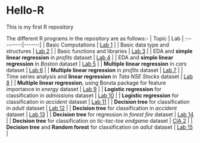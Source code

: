 # Hello-R
This is my first R repository

The different R programs in the repository are as follows:-
|  Topic  | Lab |
:--------:|------:|
| Basic Computations | [Lab 1](https://github.com/ipshitag/Hello-R/blob/master/Lab%201.ipynb) |
| Basic data type and structures | [Lab 2](https://github.com/ipshitag/Hello-R/blob/master/Lab2.ipynb) |
| Basic functions and libraries | [Lab 3](https://github.com/ipshitag/Hello-R/blob/master/Lab3.ipynb) |
| EDA and **simple linear regression** in *profits* dataset | [Lab 4](https://github.com/ipshitag/Hello-R/blob/master/CAT1.ipynb) |
| EDA and **simple linear regression** in *Boston* dataset | [Lab 5](https://github.com/ipshitag/Hello-R/blob/master/Lab%205.ipynb) |
| **Multiple linear regression** in *cars* dataset | [Lab 6](https://github.com/ipshitag/Hello-R/blob/master/Lab6.ipynb) |
| **Multiple linear regression** in *profits* dataset | [Lab 7](https://github.com/ipshitag/Hello-R/blob/master/CIA_16thMarch.ipynb) |
| Time series analysis and **linear regression** in *Tata NSE Stocks* dataset | [Lab 8](https://github.com/ipshitag/Hello-R/blob/master/Lab8.ipynb) |
| **Multiple linear regression**, using Boruta package for feature importance in *energy* dataset | [Lab 9](https://github.com/ipshitag/Hello-R/blob/master/Lab%209.ipynb) |
| **Logistic regression** for classification in *admissions* dataset | [Lab 10](https://github.com/ipshitag/Hello-R/blob/master/Lab10.Rmd) |
| **Logistic regression** for classification in *accident* dataset | [Lab 11](https://github.com/ipshitag/Hello-R/blob/master/Lab11.Rmd) |
| **Decision tree** for classification in *adult* dataset | [Lab 12](https://github.com/ipshitag/Hello-R/blob/master/Lab12.Rmd) |
| **Decision tree** for classification in *accident* dataset | [Lab 13](https://github.com/ipshitag/Hello-R/blob/master/Lab13.Rmd) |
| **Decision tree** for regression in *forest fire* dataset | [Lab 14](https://github.com/ipshitag/Hello-R/blob/master/Lab%2014.Rmd) |
| **Decision tree** for classification on *tic-tac-toe endgame* dataset | [CIA 2](https://github.com/ipshitag/Hello-R/blob/master/CIA_2.Rmd) |
| **Decision tree** and **Random forest** for classification on *adlut* dataset | [Lab 15](https://github.com/ipshitag/Hello-R/blob/master/Lab15.Rmd) |
